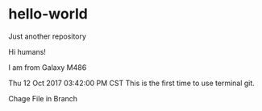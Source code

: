 # hello-world
Just another repository

Hi humans!

I am from Galaxy M486

Thu 12 Oct 2017 03:42:00 PM CST
This is the first time to use terminal git.

Chage File in Branch



